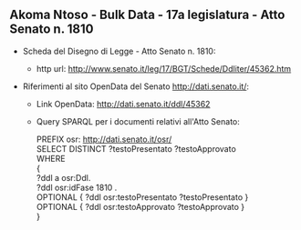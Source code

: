 ## Akoma Ntoso - Bulk Data - 17a legislatura - Atto Senato n. 1810 ##

* Scheda del Disegno di Legge - Atto Senato n. 1810:
	* http url: http://www.senato.it/leg/17/BGT/Schede/Ddliter/45362.htm

* Riferimenti al sito OpenData del Senato http://dati.senato.it/:
	* Link OpenData: http://dati.senato.it/ddl/45362
	* Query SPARQL per i documenti relativi all'Atto Senato:

        PREFIX osr: <http://dati.senato.it/osr/>  
		SELECT DISTINCT ?testoPresentato ?testoApprovato  
		WHERE  
		{  
		    ?ddl a osr:Ddl.  
		    ?ddl osr:idFase 1810 .  
		    OPTIONAL { ?ddl osr:testoPresentato ?testoPresentato }  
		    OPTIONAL { ?ddl osr:testoApprovato ?testoApprovato }  
		}
		